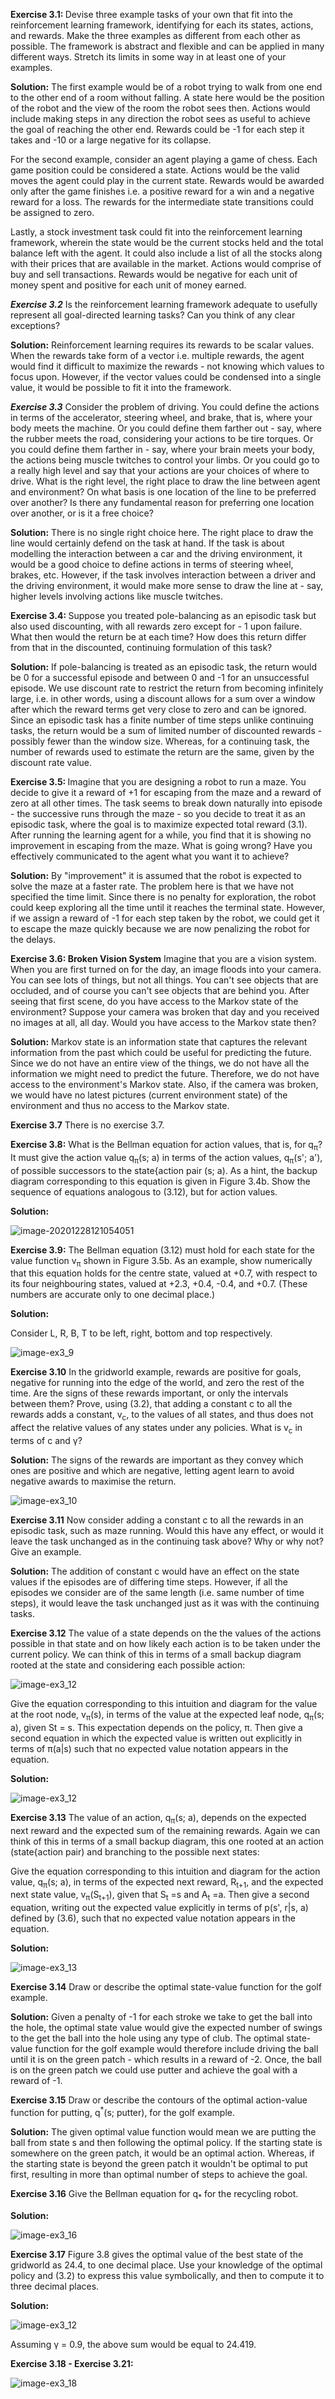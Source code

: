 <b>Exercise 3.1: </b> Devise three example tasks of your own that fit into the reinforcement learning framework, identifying for each its states, actions, and rewards. Make the three examples as different from each other as possible. The framework is abstract and  flexible and can be applied in many different ways. Stretch its limits in some way in at least one of your examples.

<b>Solution:</b> The first example would be of a robot trying to walk from one end to the other end of a room without falling. A state here would be the position of the robot and the view of the room the robot sees then. Actions would include making steps in any direction the robot sees as useful to achieve the goal of reaching the other end. Rewards could be -1 for each step it takes and -10 or a large negative for its collapse. 

   For the second example, consider an agent playing a game of chess. Each game position could be considered a state. Actions would be the valid moves the agent could play in the current state. Rewards would be awarded only after the game finishes i.e. a positive reward for a win and a negative reward for a loss. The rewards for the intermediate state transitions could be assigned to zero.

   Lastly, a stock investment task could fit into the reinforcement learning framework, wherein the state would be the current stocks held and the total balance left with the agent. It could also include a list of all the stocks along with their prices that are available in the market. Actions would comprise of buy and sell transactions. Rewards would be negative for each unit of money spent and positive for each unit of money earned. 

<b><i>Exercise 3.2</i></b> Is the reinforcement learning framework adequate to usefully represent all goal-directed learning tasks? Can you think of any clear exceptions?

<b>Solution:</b> Reinforcement learning requires its rewards to be scalar values. When the rewards take form of a vector i.e. multiple rewards, the agent would find it difficult to maximize the rewards - not knowing which values to focus upon. However, if the vector values could be condensed into a single value, it would be possible to fit it into the framework.

<b><i>Exercise 3.3</i></b> Consider the problem of driving. You could define the actions in terms of the accelerator, steering wheel, and brake, that is, where your body meets the machine. Or you could define them farther out - say, where the rubber meets the road, considering your actions to be tire torques. Or you could define them farther in - say, where your brain meets your body, the actions being muscle twitches to control your limbs. Or you could go to a really high level and say that your actions are your choices of where to drive. What is the right level, the right place to draw the line between agent and environment? On what basis is one location of the line to be preferred over another? Is there any fundamental reason for preferring one location over another, or is it a free choice?

<b>Solution:</b> There is no single right choice here. The right place to draw the line would certainly defend on the task at hand. If the task is about modelling the interaction between a car and the driving environment, it would be a good choice to define actions in terms of steering wheel, brakes, etc. However, if the task involves interaction between a driver and the driving environment, it would make more sense to draw the line at - say, higher levels involving actions like muscle twitches. 

<b>Exercise 3.4: </b> Suppose you treated pole-balancing as an episodic task but also used discounting, with all rewards zero except for - 1 upon failure. What then would the return be at each time? How does this return differ from that in the discounted, continuing formulation of this task?

<b>Solution:</b> If pole-balancing is treated as an episodic task, the return would be 0 for a successful episode and between 0 and -1 for an unsuccessful episode. We use discount rate to restrict the return from becoming infinitely large, i.e. in other words, using a discount allows for a sum over a  window after which the reward terms get very close to zero and can be ignored. Since an episodic task has a finite number of time steps unlike continuing tasks, the return would be a sum of limited number of discounted rewards - possibly fewer than the window size. Whereas, for a continuing task, the number of rewards used to estimate the return are the same, given by the discount rate value.

<b>Exercise 3.5: </b> Imagine that you are designing a robot to run a maze. You decide to give it a reward of +1 for escaping from the maze and a reward of zero at all other times. The task seems to break down naturally into episode - the successive runs through the maze - so you decide to treat it as an episodic task, where the goal is to maximize expected total reward (3.1). After running the learning agent for a while, you find that it is showing no improvement in escaping from the maze. What is going wrong? Have you effectively communicated to the agent what you want it to achieve?

<b>Solution:</b> By "improvement" it is assumed that the robot is expected to solve the maze at a faster rate. The problem here is that we have not specified the time limit. Since there is no penalty for exploration, the robot could keep exploring all the time until it reaches the terminal state. However, if we assign a reward of -1 for each step taken by the robot, we could get it to escape the maze quickly because we are now penalizing the robot for the delays.

 <b>Exercise 3.6: Broken Vision System</b> Imagine that you are a vision system. When you are first turned on for the day, an image  floods into your camera. You can see lots of things, but not all things. You can't see objects that are occluded, and of course you can't see objects that are behind you. After seeing that first scene, do you have access to the Markov state of the environment? Suppose your camera was broken that day and you received no images at all, all day. Would you have access to the Markov state then?

<b>Solution:</b> Markov state is an information state that captures the relevant information from the past which could be useful for predicting the future. Since we do not have an entire view of the things, we do not have all the information we might need to predict the future. Therefore, we do not have access to the environment's Markov state. Also, if the camera was broken, we would have no latest pictures (current environment state) of the environment and thus no access to the Markov state.

<b>Exercise 3.7</b> There is no exercise 3.7.

<b>Exercise 3.8:</b> What is the Bellman equation for action values, that is, for q<sub>&pi;</sub>? It must give the action value q<sub>&pi;</sub>(s; a) in terms of the action values, q<sub>&pi;</sub>(s'; a'), of possible successors to the state{action pair (s; a). As a hint, the backup diagram corresponding to this equation is given in Figure 3.4b. Show the sequence of equations analogous to (3.12), but for action values.

<b>Solution:</b>

![image-20201228121054051](images/ex38.PNG)

<b>Exercise 3.9:</b> The Bellman equation (3.12) must hold for each state for the value function v<sub>&pi;</sub> shown in Figure 3.5b. As an example, show numerically that this equation holds for the centre state, valued at +0.7, with respect to its four neighbouring states, valued at +2.3, +0.4, -0.4, and +0.7. (These numbers are accurate only to one decimal place.)

<b>Solution:</b> 

Consider L, R, B, T to be left, right, bottom and top respectively.

![image-ex3_9](images/ex3_9.jpg)

<b>Exercise 3.10</b> In the gridworld example, rewards are positive for goals, negative for running into the edge of the world, and zero the rest of the time. Are the signs of these rewards important, or only the intervals between them? Prove, using (3.2), that adding a constant c to all the rewards adds a constant, v<sub>c</sub>, to the values of all states, and thus does not affect the relative values of any states under any policies. What is v<sub>c</sub> in terms of c and &gamma;?

<b>Solution:</b> The signs of the rewards are important as they convey which ones are positive and which are negative, letting agent learn to avoid negative awards to maximise the return. 

![image-ex3_10](images/ex3_10.PNG)

<b>Exercise 3.11</b> Now consider adding a constant c to all the rewards in an episodic task, such as maze running. Would this have any effect, or would it leave the task unchanged as in the continuing task above? Why or why not? Give an example.

<b>Solution:</b> The addition of constant c would have an effect on the state values if the episodes are of differing time steps. However, if all the episodes we consider are of the same length (i.e. same number of time steps), it would leave the task unchanged just as it was with the continuing tasks.

<b>Exercise 3.12</b> The value of a state depends on the the values of the actions possible in that state and on how likely each action is to be taken under the current policy. We can think of this in terms of a small backup diagram rooted at the state and considering each possible action:

![image-ex3_12](images/ex3_12_ques.PNG)

Give the equation corresponding to this intuition and diagram for the value at the root node, v<sub>&pi;</sub>(s), in terms of the value at the expected leaf node, q<sub>&pi;</sub>(s; a), given St = s. This expectation depends on the policy, &pi;. Then give a second equation in which the expected value is written out explicitly in terms of &pi;(a|s) such that no expected value notation appears in the equation.

<b>Solution:</b> 

![image-ex3_12](images/ex3_12.PNG)

<b>Exercise 3.13</b> The value of an action, q<sub>&pi;</sub>(s; a), depends on the expected next reward and the expected sum of the remaining rewards. Again we can think of this in terms of a small backup diagram, this one rooted at an action (state{action pair) and branching to the possible next states:

Give the equation corresponding to this intuition and diagram for the action value, q<sub>&pi;</sub>(s; a), in terms of the expected next reward, R<sub>t+1</sub>, and the expected next state value, v<sub>&pi;</sub>(S<sub>t+1</sub>), given that S<sub>t</sub> =s and A<sub>t</sub> =a. Then give a second equation, writing out the expected value explicitly in terms of p(s', r|s, a) defined by (3.6), such that no expected value notation appears in the equation.

<b>Solution:</b>

![image-ex3_13](images/ex3_13.PNG)

<b>Exercise 3.14</b> Draw or describe the optimal state-value function for the golf example. 

<b>Solution:</b> Given a penalty of -1 for each stroke we take to get the ball into the hole, the optimal state value would give the expected number of swings to the get the ball into the hole using any type of club. The optimal state-value function for the golf example would therefore include driving the ball until it is on the green patch - which results in a reward of -2. Once, the ball is on the green patch we could use putter and achieve the goal with a reward of -1.

<b>Exercise 3.15</b> Draw or describe the contours of the optimal action-value function for putting, q<sup>*</sup>(s; putter), for the golf example.

<b>Solution:</b> The given optimal value function would mean we are putting the ball from state s and then following the optimal policy.   If the starting state is somewhere on the green patch, it would be an optimal action. Whereas, if the starting state is beyond the green patch it wouldn't be optimal to put first, resulting in more than optimal number of steps to achieve the goal.

<b>Exercise 3.16</b> Give the Bellman equation for q<sub>*</sub> for the recycling robot.

<b>Solution:</b> 

![image-ex3_16](images/ex3_16.PNG)

<b>Exercise 3.17</b> Figure 3.8 gives the optimal value of the best state of the gridworld as 24.4, to one decimal place. Use your knowledge of the optimal policy and (3.2) to express this value symbolically, and then to compute it to three decimal places.

<b>Solution:</b> 

![image-ex3_12](images/ex3_17.PNG)

Assuming &gamma; = 0.9, the above sum would be equal to 24.419.

<b>Exercise 3.18 - Exercise 3.21:</b>

![image-ex3_18](images/ex3_18.jpg)
